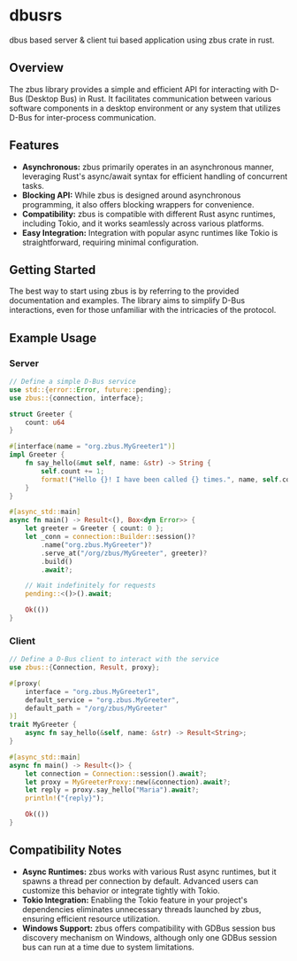 # dbusrs
dbus based server & client tui based application using zbus crate in rust.

## Overview

The zbus library provides a simple and efficient API for interacting with D-Bus (Desktop Bus) in Rust. It facilitates communication between various software components in a desktop environment or any system that utilizes D-Bus for inter-process communication.

## Features

- **Asynchronous:** zbus primarily operates in an asynchronous manner, leveraging Rust's async/await syntax for efficient handling of concurrent tasks.
- **Blocking API:** While zbus is designed around asynchronous programming, it also offers blocking wrappers for convenience.
- **Compatibility:** zbus is compatible with different Rust async runtimes, including Tokio, and it works seamlessly across various platforms.
- **Easy Integration:** Integration with popular async runtimes like Tokio is straightforward, requiring minimal configuration.

## Getting Started

The best way to start using zbus is by referring to the provided documentation and examples. The library aims to simplify D-Bus interactions, even for those unfamiliar with the intricacies of the protocol.

## Example Usage

### Server

```rust
// Define a simple D-Bus service
use std::{error::Error, future::pending};
use zbus::{connection, interface};

struct Greeter {
    count: u64
}

#[interface(name = "org.zbus.MyGreeter1")]
impl Greeter {
    fn say_hello(&mut self, name: &str) -> String {
        self.count += 1;
        format!("Hello {}! I have been called {} times.", name, self.count)
    }
}

#[async_std::main]
async fn main() -> Result<(), Box<dyn Error>> {
    let greeter = Greeter { count: 0 };
    let _conn = connection::Builder::session()?
        .name("org.zbus.MyGreeter")?
        .serve_at("/org/zbus/MyGreeter", greeter)?
        .build()
        .await?;

    // Wait indefinitely for requests
    pending::<()>().await;

    Ok(())
}
```

### Client

```rust
// Define a D-Bus client to interact with the service
use zbus::{Connection, Result, proxy};

#[proxy(
    interface = "org.zbus.MyGreeter1",
    default_service = "org.zbus.MyGreeter",
    default_path = "/org/zbus/MyGreeter"
)]
trait MyGreeter {
    async fn say_hello(&self, name: &str) -> Result<String>;
}

#[async_std::main]
async fn main() -> Result<()> {
    let connection = Connection::session().await?;
    let proxy = MyGreeterProxy::new(&connection).await?;
    let reply = proxy.say_hello("Maria").await?;
    println!("{reply}");

    Ok(())
}
```

## Compatibility Notes

- **Async Runtimes:** zbus works with various Rust async runtimes, but it spawns a thread per connection by default. Advanced users can customize this behavior or integrate tightly with Tokio.
- **Tokio Integration:** Enabling the Tokio feature in your project's dependencies eliminates unnecessary threads launched by zbus, ensuring efficient resource utilization.
- **Windows Support:** zbus offers compatibility with GDBus session bus discovery mechanism on Windows, although only one GDBus session bus can run at a time due to system limitations.

